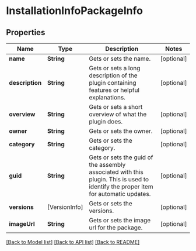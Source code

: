 # InstallationInfoPackageInfo

## Properties
Name | Type | Description | Notes
------------ | ------------- | ------------- | -------------
**name** | **String** | Gets or sets the name. | [optional] 
**description** | **String** | Gets or sets a long description of the plugin containing features or helpful explanations. | [optional] 
**overview** | **String** | Gets or sets a short overview of what the plugin does. | [optional] 
**owner** | **String** | Gets or sets the owner. | [optional] 
**category** | **String** | Gets or sets the category. | [optional] 
**guid** | **String** | Gets or sets the guid of the assembly associated with this plugin.  This is used to identify the proper item for automatic updates. | [optional] 
**versions** | [VersionInfo] | Gets or sets the versions. | [optional] 
**imageUrl** | **String** | Gets or sets the image url for the package. | [optional] 

[[Back to Model list]](../README.md#documentation-for-models) [[Back to API list]](../README.md#documentation-for-api-endpoints) [[Back to README]](../README.md)


